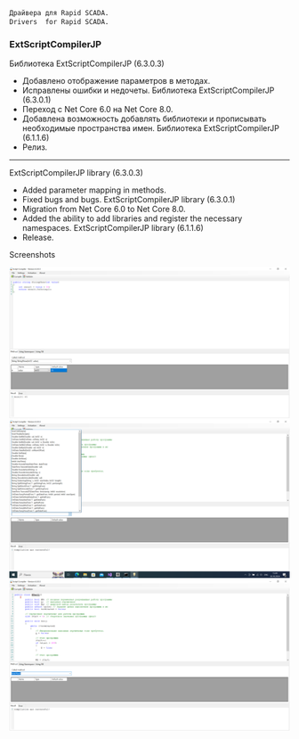 	Драйвера для Rapid SCADA.
	Drivers  for Rapid SCADA.


	
### ExtScriptCompilerJP
Библиотека ExtScriptCompilerJP (6.3.0.3)
- Добавлено отображение параметров в методах.
- Исправлены ошибки и недочеты.
Библиотека ExtScriptCompilerJP (6.3.0.1)
- Переход с Net Core 6.0 на Net Core 8.0.
- Добавлена возможность добавлять библиотеки и прописывать необходимые пространства имен.
Библиотека ExtScriptCompilerJP (6.1.1.6)
- Релиз.
---------------------------------------------------------------------------
ExtScriptCompilerJP library (6.3.0.3)
- Added parameter mapping in methods.
- Fixed bugs and bugs.
ExtScriptCompilerJP library (6.3.0.1)
- Migration from Net Core 6.0 to Net Core 8.0.
- Added the ability to add libraries and register the necessary namespaces.
ExtScriptCompilerJP library (6.1.1.6)
- Release.


Screenshots

![ExtScriptCompilerJP](https://raw.githubusercontent.com/JurasskPark/RapidScada_v6/master/SharewareDrivers/ScadaAdmin/ScriptCompilerJP/Source/ExtScriptCompilerJP_000.png)
![ExtScriptCompilerJP](https://raw.githubusercontent.com/JurasskPark/RapidScada_v6/master/SharewareDrivers/ScadaAdmin/ScriptCompilerJP/Source/ExtScriptCompilerJP_001.png)
![ExtScriptCompilerJP](https://raw.githubusercontent.com/JurasskPark/RapidScada_v6/master/SharewareDrivers/ScadaAdmin/ScriptCompilerJP/Source/ExtScriptCompilerJP_002.png)
